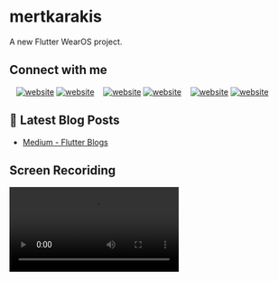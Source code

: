 # mertkarakis

A new Flutter WearOS project.
 
## Connect with me
&nbsp;&nbsp;
[![website](./img/twitter-light.svg)](https://twitter.com/mrtkarakis#gh-light-mode-only)
[![website](./img/twitter-dark.svg)](https://twitter.com/mrtkarakis#gh-dark-mode-only)
&nbsp;&nbsp;
[![website](./img/linkedin-light.svg)](https://www.linkedin.com/in/mert-karakış-60622320a/#gh-light-mode-only)
[![website](./img/linkedin-dark.svg)](https://www.linkedin.com/in/mert-karakış-60622320a/#gh-dark-mode-only)
&nbsp;&nbsp;
[![website](./img/instagram-light.svg)](https://www.instagram.com/mrtkarakis/#gh-light-mode-only)
[![website](./img/instagram-dark.svg)](https://www.instagram.com/mrtkarakis/#gh-dark-mode-only)


## 📕 Latest Blog Posts

<!-- BLOG-POST-LIST:START -->
- [Medium - Flutter Blogs](https://mrtkarakis.medium.com)

## Screen Recoriding
![Video Link](https://user-images.githubusercontent.com/81350823/156838435-fb448917-3a22-41db-bae2-2f6aafc17cd1.mp4)
